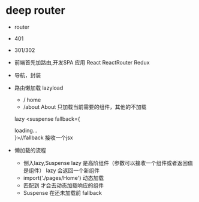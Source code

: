 # deep router

- router
- 401
- 301/302


- 前端首先加路由,开发SPA 应用
    React
    ReactRouter
    Redux

- 导航，封装
- 路由懒加载
    lazyload
    - / home
    - /about About
    只加载当前需要的组件，其他的不加载

    lazy <suspense fallback={<div>loading...</div>}>//fallback 接收一个jsx

- 懒加载的流程
    - 倒入lazy,Suspense 
        lazy 是高阶组件（参数可以接收一个组件或者返回值是组件） 
        lazy 会返回一个新组件
    - import('./pages/Home') 动态加载
    - <Route /> 匹配到 才会去动态加载响应的组件
    - Suspense 在还未加载前 fallback